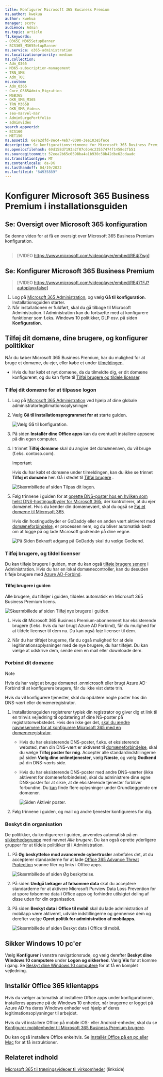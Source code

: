 ```yaml
---
title: Konfigurer Microsoft 365 Business Premium
ms.author: kwekua
author: kwekua
manager: scotv
audience: Admin
ms.topic: article
f1.keywords:
- O365E_M365SetupBanner
- BCS365_M365SetupBanner
ms.service: o365-administration
ms.localizationpriority: medium
ms.collection:
- Adm_O365
- M365-subscription-management
- TRN_SMB
- Adm_TOC
ms.custom:
- Adm_O365
- Core_O365Admin_Migration
- MSB365
- OKR_SMB_M365
- TRN_M365B
- OKR_SMB_Videos
- seo-marvel-mar
- AdminSurgePortfolio
- adminvideo
search.appverid:
- BCS160
- MET150
ms.assetid: 6e7a2dfd-8ec4-4eb7-8390-3ee103e5fece
description: Se konfigurationstrinnene for Microsoft 365 Business Premium, herunder tilføjelse af et domæne og brugere, konfiguration af sikkerhedspolitikker m.m.
ms.openlocfilehash: 69d158d7193a2f07c6b4c23557474f1458e2fb51
ms.sourcegitcommit: 52eea2b65c0598ba4a1b930c58b42dbe62cdaadc
ms.translationtype: MT
ms.contentlocale: da-DK
ms.lasthandoff: 04/19/2022
ms.locfileid: "64935889"
---
```

# <a name="set-up-microsoft-365-business-premium-in-the-setup-wizard"></a>Konfigurer Microsoft 365 Business Premium i installationsguiden

## <a name="watch-overview-of-microsoft-365-setup"></a>Se: Oversigt over Microsoft 365 konfiguration

Se denne video for at få en oversigt over Microsoft 365 Business Premium konfiguration.<br><br>

> [!VIDEO https://www.microsoft.com/videoplayer/embed/RE4jZwg] 

## <a name="watch-set-up-microsoft-365-business-premium"></a>Se: Konfigurer Microsoft 365 Business Premium

> [!VIDEO https://www.microsoft.com/videoplayer/embed/RE471FJ?autoplay=false]

1. Log på <a href="https://go.microsoft.com/fwlink/p/?linkid=2024339" target="_blank">Microsoft 365 Administration</a>, og vælg **Gå til konfiguration**. Installationsguiden starter.
1. Når installationen er fuldført, skal du gå tilbage til Microsoft Administration. I Administration kan du fortsætte med at konfigurere funktioner som f.eks. Windows 10 politikker, DLP osv. på siden **Konfiguration**.

## <a name="add-your-domain-users-and-set-up-policies"></a>Tilføj dit domæne, dine brugere, og konfigurer politikker

Når du køber Microsoft 365 Business Premium, har du mulighed for at bruge et domæne, du ejer, eller købe et under [tilmeldingen](../admin-overview/sign-up-for-office-365.md).

- Hvis du har købt et nyt domæne, da du tilmeldte dig, er dit domæne konfigureret, og du kan flytte til [Tilføj brugere og tildele licenser](#add-users-and-assign-licenses).

### <a name="add-your-domain-to-personalize-sign-in"></a>Tilføj dit domæne for at tilpasse logon

1. Log på [Microsoft 365 Administration](https://admin.microsoft.com) ved hjælp af dine globale administratorlegitimationsoplysninger. 

2. Vælg **Gå til installationsprogrammet for at** starte guiden.

    ![Vælg Gå til konfiguration.](../../media/gotosetupinadmincenter.png)

3. På siden **Installér dine Office apps** kan du eventuelt installere appsene på din egen computer.
    
4. I trinnet **Tilføj domæne** skal du angive det domænenavn, du vil bruge (f.eks. contoso.com).

    > [!IMPORTANT]
    > Hvis du har købt et domæne under tilmeldingen, kan du ikke se trinnet **Tilføj et domæne** her. Gå i stedet til [Tilføj brugere](#add-users-and-assign-licenses) .

    ![Skærmbillede af siden Tilpas dit logon.](../../media/adddomain.png)

    
4. Følg trinnene i guiden for at [oprette DNS-poster hos en hvilken som helst DNS-hostingudbyder for Microsoft 365](/office365/admin/get-help-with-domains/create-dns-records-at-any-dns-hosting-provider), der kontrollerer, at du ejer domænet. Hvis du kender din domænevært, skal du også se [Føj et domæne til Microsoft 365](/microsoft-365/admin/setup/add-domain).

    Hvis din hostingudbyder er GoDaddy eller en anden vært aktiveret med [domæneforbindelse](/office365/admin/get-help-with-domains/domain-connect), er processen nem, og du bliver automatisk bedt om at logge på og lade Microsoft godkende på dine vegne.

    ![På Siden Bekræft adgang på GoDaddy skal du vælge Godkend.](../../media/godaddyauth.png)

### <a name="add-users-and-assign-licenses"></a>Tilføj brugere, og tildel licenser

Du kan tilføje brugere i guiden, men du kan også [tilføje brugere senere](../add-users/add-users.md) i Administration. Hvis du har en lokal domænecontroller, kan du desuden tilføje brugere med [Azure AD-Forbind](/azure/active-directory/hybrid/how-to-connect-install-express).

#### <a name="add-users-in-the-wizard"></a>Tilføj brugere i guiden

Alle brugere, du tilføjer i guiden, tildeles automatisk en Microsoft 365 Business Premium licens.

![Skærmbillede af siden Tilføj nye brugere i guiden.](../../media/addnewuserspage.png)

1. Hvis dit Microsoft 365 Business Premium-abonnement har eksisterende brugere (f.eks. hvis du har brugt Azure AD Forbind), får du mulighed for at tildele licenser til dem nu. Du kan også føje licenser til dem.

2. Når du har tilføjet brugerne, får du også mulighed for at dele legitimationsoplysninger med de nye brugere, du har tilføjet. Du kan vælge at udskrive dem, sende dem en mail eller downloade dem.

### <a name="connect-your-domain"></a>Forbind dit domæne

> [!NOTE]
> Hvis du har valgt at bruge domænet .onmicrosoft eller brugt Azure AD-Forbind til at konfigurere brugere, får du ikke vist dette trin.
  
Hvis du vil konfigurere tjenester, skal du opdatere nogle poster hos din DNS-vært eller domæneregistrator.
  
1. Installationsguiden registrerer typisk din registrator og giver dig et link til en trinvis vejledning til opdatering af dine NS-poster på registratorwebstedet. Hvis den ikke gør det, [skal du ændre navneservere for at konfigurere Microsoft 365 med en domæneregistrator](../get-help-with-domains/change-nameservers-at-any-domain-registrar.md). 

    - Hvis du har eksisterende DNS-poster, f.eks. et eksisterende websted, men din DNS-vært er aktiveret til [domæneforbindelse](/office365/admin/get-help-with-domains/domain-connect), skal du vælge **Tilføj poster for mig**. Acceptér alle standardindstillingerne på siden **Vælg dine onlinetjenester**, vælg **Næste**, og vælg **Godkend** på din DNS-værts side.
    - Hvis du har eksisterende DNS-poster med andre DNS-værter (ikke aktiveret for domæneforbindelse), skal du administrere dine egne DNS-poster for at sikre, at de eksisterende tjenester forbliver forbundne. Du [kan](/office365/admin/get-help-with-domains/dns-basics) finde flere oplysninger under Grundlæggende om domæner.

        ![Siden Aktivér poster.](../../media/activaterecords.png)

2. Følg trinnene i guiden, og mail og andre tjenester konfigureres for dig.

### <a name="protect-your-organization"></a>Beskyt din organisation 

De politikker, du konfigurerer i guiden, anvendes automatisk på en [sikkerhedsgruppe](/office365/admin/create-groups/compare-groups#security-groups) med navnet *Alle brugere*. Du kan også oprette yderligere grupper for at tildele politikker til i Administration.

1. På **Øg beskyttelse mod avancerede cybertrusler** anbefales det, at du accepterer standarderne for at lade [Office 365 Advance Threat Protection](../../security/office-365-security/defender-for-office-365.md) scanne filer og links i Office apps.

    ![Skærmbillede af siden Øg beskyttelse.](../../media/increasetreatprotection.png)


2. På siden **Undgå lækager af følsomme data** skal du acceptere standarderne for at aktivere Microsoft Purview Data Loss Prevention for at spore følsomme data i Office apps og forhindre utilsigtet deling af disse uden for din organisation.

3. På siden **Beskyt data i Office til mobil** skal du lade administration af mobilapp være aktiveret, udvide indstillingerne og gennemse dem og derefter vælge **Opret politik for administration af mobilapps**.

    ![Skærmbillede af siden Beskyt data i Office til mobil.](../../media/protectdatainmobile.png)


## <a name="secure-windows-10-pcs"></a>Sikker Windows 10 pc'er

Vælg **Konfigurer** i venstre navigationsrude, og vælg derefter **Beskyt dine Windows 10 computere** under **Logon og sikkerhed**. Vælg **Vis** for at komme i gang. Se [Beskyt dine Windows 10 computere](secure-win-10-pcs.md) for at få en komplet vejledning.

## <a name="deploy-office-365-client-apps"></a>Installér Office 365 klientapps

Hvis du vælger automatisk at installere Office apps under konfigurationen, installeres appsene på de Windows 10 enheder, når brugerne er logget på Azure AD fra deres Windows enheder ved hjælp af deres legitimationsoplysninger til arbejdet.

Hvis du vil installere Office på mobile iOS- eller Android-enheder, skal du se [Konfigurer mobilenheder til Microsoft 365 Business Premium brugere](set-up-mobile-devices.md).

Du kan også installere Office enkeltvis. Se [Installér Office på en pc eller Mac](https://support.microsoft.com/office/4414eaaf-0478-48be-9c42-23adc4716658) for at få instruktioner.

## <a name="related-content"></a>Relateret indhold

[Microsoft 365 til træningsvideoer til virksomheder](../../business-video/index.yml) (linkside)
